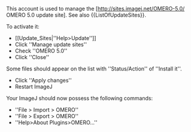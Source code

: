 This account is used to manage the [http://sites.imagej.net/OMERO-5.0/ OMERO 5.0 update site]. See also {{ListOfUpdateSites}}.

To activate it:

* [[Update_Sites|''Help>Update'']]
* Click ''Manage update sites''
* Check ''OMERO 5.0''
* Click ''Close''

Some files should appear on the list with ''Status/Action'' of ''Install it''.

* Click ''Apply changes''
* Restart ImageJ

Your ImageJ should now possess the following commands:
* ''File > Import > OMERO''
* ''File > Export > OMERO''
* ''Help>About Plugins>OMERO...''
